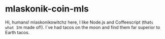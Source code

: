 # mlaskonik-coin-mls

Hi, humans!
mlaskonikowitchz here, I like Node.js and Coffeescript (that`s what I`m made of!).
I`ve had tacos on the moon and find them far superior to Earth tacos.
